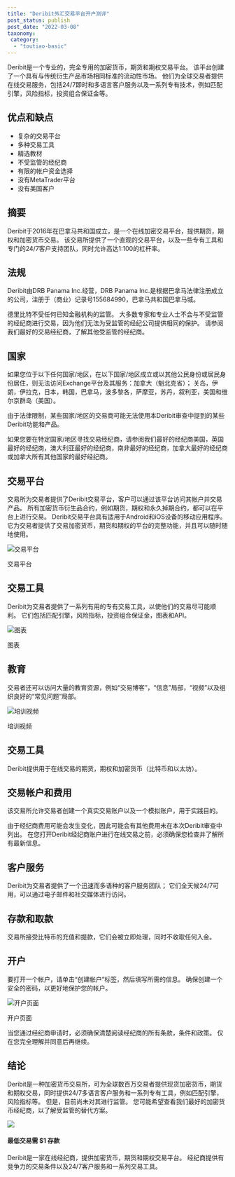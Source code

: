 ```yaml
---
title: "Deribit外汇交易平台开户测评"
post_status: publish
post_date: "2022-03-08"
taxonomy:
 category: 
  - "toutiao-basic"
---
```


Deribit是一个专业的，完全专用的加密货币，期货和期权交易平台。 该平台创建了一个具有与传统衍生产品市场相同标准的流动性市场。 他们为全球交易者提供在线交易服务，包括24/7即时和多语言客户服务以及一系列专有技术，例如匹配引擎，风险指标，投资组合保证金等。

## 优点和缺点
- 复杂的交易平台
- 多种交易工具
- 精选教材
- 不受监管的经纪商
- 有限的帐户资金选择
- 没有MetaTrader平台
- 没有美国客户


## 摘要

Deribit于2016年在巴拿马共和国成立，是一个在线加密交易平台，提供期货，期权和加密货币交易。 该交易所提供了一个直观的交易平台，以及一些专有工具和专门的24/7客户支持团队，同时允许高达1:100的杠杆率。

## 法规

Deribit由DRB Panama Inc.经营，DRB Panama Inc.是根据巴拿马法律注册成立的公司，注册于（商业）记录号155684990，巴拿马共和国巴拿马城。

德里比特不受任何已知金融机构的监管。 大多数专家和专业人士不会与不受监管的经纪商进行交易，因为他们无法为受监管的经纪公司提供相同的保护。 请参阅我们最好的交易经纪商，了解其他受监管的经纪商。

## 国家

如果您位于以下任何国家/地区，在以下国家/地区成立或以其他公民身份或居民身份居住，则无法访问Exchange平台及其服务：加拿大（魁北克省）； 关岛，伊朗，伊拉克，日本，韩国，巴拿马，波多黎各，萨摩亚，苏丹，叙利亚，美国和维尔京群岛（美国）。

由于法律限制，某些国家/地区的交易商可能无法使用本Deribit审查中提到的某些Deribit功能和产品。

如果您要在特定国家/地区寻找交易经纪商，请参阅我们最好的经纪商美国，英国最好的经纪商，澳大利亚最好的经纪商，南非最好的经纪商，加拿大最好的经纪商或加拿大所有其他国家的最好经纪商。

## 交易平台

交易所为交易者提供了Deribit交易平台，客户可以通过该平台访问其帐户并交易产品。 所有加密货币衍生品合约，例如期货，期权和永久掉期合约，都可以在平台上进行交易。 Deribit交易平台具有适用于Android和iOS设备的移动应用程序。 它为交易者提供了交易加密货币，期货和期权的平台的完整功能，并且可以随时随地使用。

![交易平台](https://cdn.fendou.la/funstoutiao/2020/11/Deribit-Review-Trading-Platform--981x1024.jpg "交易平台")

交易平台

## 交易工具

Deribit为交易者提供了一系列有用的专有交易工具，以使他们的交易尽可能顺利。 它们包括匹配引擎，风险指标，投资组合保证金，图表和API。

![图表](https://cdn.fendou.la/funstoutiao/2020/11/Deribit-Review-Charts.jpg "图表")

图表

## 教育

交易者还可以访问大量的教育资源，例如“交易博客”，“信息”局部，“视频”以及组织良好的“常见问题”局部。

![培训视频](https://cdn.fendou.la/funstoutiao/2020/11/Deribit-Review-Training-Videos-.jpg "培训视频")

培训视频

## 交易工具

Deribit提供用于在线交易的期货，期权和加密货币（比特币和以太坊）。

## 交易帐户和费用

该交易所允许交易者创建一个真实交易账户以及一个模拟账户，用于实践目的。

由于经纪商费用可能会发生变化，因此可能会有其他费用未在本次Deribit审查中列出。 在您打开Deribit经纪商账户进行在线交易之前，必须确保您检查并了解所有最新信息。

## 客户服务

Deribit为交易者提供了一个迅速而多语种的客户服务团队； 它们全天候24/7可用，可以通过电子邮件和社交媒体进行访问。

## 存款和取款

交易所接受比特币的充值和提款，它们会被立即处理，同时不收取任何入金。

## 开户

要打开一个帐户，请单击“创建帐户”标签，然后填写所需的信息。 确保创建一个安全的密码，以更好地保护您的帐户。

![开户页面](https://cdn.fendou.la/funstoutiao/2020/11/Deribit-Review-Account-Opening-Page.jpg "开户页面")

开户页面

当您通过经纪商申请时，必须确保清楚阅读经纪商的所有条款，条件和政策。 仅在您完全理解并同意后再继续。

## 结论

Deribit是一种加密货币交易所，可为全球数百万交易者提供现货加密货币，期货和期权交易，同时提供24/7多语言客户服务和一系列专有工具，例如匹配引擎，风险指标等。 但是，目前尚未对其进行监管。 您可能希望查看我们最好的加密货币经纪商，以了解受监管的替代方案。

![](https://cdn.fendou.la/funstoutiao/2020/11/Deribit-Logo.png)

#### 最低交易需 **$1** 存款

Deribit是一家在线经纪商，提供加密货币，期货和期权交易平台。 经纪商提供有竞争力的交易条件以及24/7客户服务和一系列交易工具。
